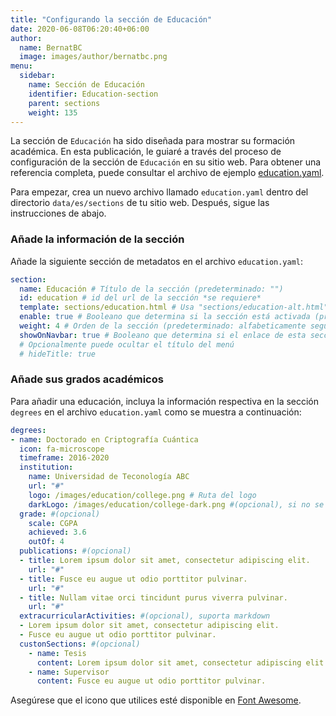 ```yaml
---
title: "Configurando la sección de Educación"
date: 2020-06-08T06:20:40+06:00
author:
  name: BernatBC
  image: images/author/bernatbc.png
menu:
  sidebar:
    name: Sección de Educación
    identifier: Education-section
    parent: sections
    weight: 135
---
```


La sección de `Educación` ha sido diseñada para mostrar su formación académica. En esta publicación, le guiaré a través del proceso de configuración de la sección de `Educación` en su sitio web. Para obtener una referencia completa, puede consultar el archivo de ejemplo [education.yaml](https://github.com/hugo-toha/hugo-toha.github.io/blob/main/data/en/sections/education.yaml).

Para empezar, crea un nuevo archivo llamado `education.yaml` dentro del directorio `data/es/sections` de tu sitio web. Después, sigue las instrucciones de abajo.

### Añade la información de la sección

Añade la siguiente sección de metadatos en el archivo `education.yaml`:

```yaml
section:
  name: Educación # Título de la sección (predeterminado: "")
  id: education # id del url de la sección *se requiere*
  template: sections/education.html # Usa "sections/education-alt.html" para una plantilla alterna
  enable: true # Booleano que determina si la sección está activada (predeterminado: false)
  weight: 4 # Orden de la sección (predeterminado: alfabeticamente seguida del peso)
  showOnNavbar: true # Booleano que determina si el enlace de esta sección debe aparecer en la barra de navegación
  # Opcionalmente puede ocultar el título del menú
  # hideTitle: true
```

### Añade sus grados académicos

Para añadir una educación, incluya la información respectiva en la sección `degrees` en el archivo `education.yaml` como se muestra a continuación:

```yaml
degrees:
- name: Doctorado en Criptografía Cuántica
  icon: fa-microscope
  timeframe: 2016-2020
  institution:
    name: Universidad de Teconología ABC
    url: "#"
    logo: /images/education/college.png # Ruta del logo
    darkLogo: /images/education/college-dark.png #(opcional), si no se provee, el tema oscuro cotendrá 'logo'
  grade: #(opcional)
    scale: CGPA
    achieved: 3.6
    outOf: 4
  publications: #(opcional)
  - title: Lorem ipsum dolor sit amet, consectetur adipiscing elit.
    url: "#"
  - title: Fusce eu augue ut odio porttitor pulvinar.
    url: "#"
  - title: Nullam vitae orci tincidunt purus viverra pulvinar.
    url: "#"
  extracurricularActivities: #(opcional), suporta markdown
  - Lorem ipsum dolor sit amet, consectetur adipiscing elit.
  - Fusce eu augue ut odio porttitor pulvinar.
  custonSections: #(opcional)
    - name: Tesis
      content: Lorem ipsum dolor sit amet, consectetur adipiscing elit.
    - name: Supervisor
      content: Fusce eu augue ut odio porttitor pulvinar.
```

Asegúrese que el icono que utilices esté disponible en [Font Awesome](https://fontawesome.com/icons?d=gallery&m=free).
